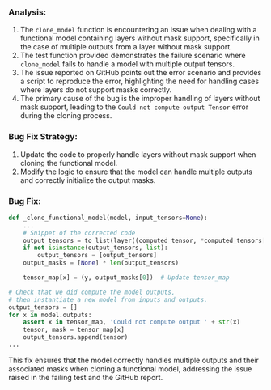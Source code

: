 ### Analysis:
1. The `clone_model` function is encountering an issue when dealing with a functional model containing layers without mask support, specifically in the case of multiple outputs from a layer without mask support.
2. The test function provided demonstrates the failure scenario where `clone_model` fails to handle a model with multiple output tensors.
3. The issue reported on GitHub points out the error scenario and provides a script to reproduce the error, highlighting the need for handling cases where layers do not support masks correctly.
4. The primary cause of the bug is the improper handling of layers without mask support, leading to the `Could not compute output Tensor` error during the cloning process.
  
### Bug Fix Strategy:
1. Update the code to properly handle layers without mask support when cloning the functional model.
2. Modify the logic to ensure that the model can handle multiple outputs and correctly initialize the output masks.

### Bug Fix:
```python
def _clone_functional_model(model, input_tensors=None):
    ...
    # Snippet of the corrected code
    output_tensors = to_list(layer((computed_tensor, *computed_tensors[1:]), **kwargs))
    if not isinstance(output_tensors, list):
        output_tensors = [output_tensors]
    output_masks = [None] * len(output_tensors)

    tensor_map[x] = (y, output_masks[0])  # Update tensor_map

# Check that we did compute the model outputs,
# then instantiate a new model from inputs and outputs.
output_tensors = []
for x in model.outputs:
    assert x in tensor_map, 'Could not compute output ' + str(x)
    tensor, mask = tensor_map[x]
    output_tensors.append(tensor)
...
```

This fix ensures that the model correctly handles multiple outputs and their associated masks when cloning a functional model, addressing the issue raised in the failing test and the GitHub report.